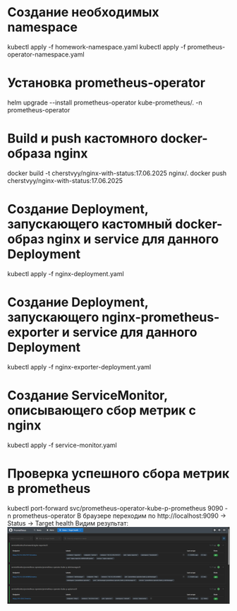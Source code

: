 # Создание необходимых namespace
kubectl apply -f homework-namespace.yaml
kubectl apply -f prometheus-operator-namespace.yaml

# Установка prometheus-operator
helm upgrade --install prometheus-operator kube-prometheus/. -n prometheus-operator

# Build и push кастомного docker-образа nginx
docker build -t cherstvyy/nginx-with-status:17.06.2025 nginx/.
docker push cherstvyy/nginx-with-status:17.06.2025

# Создание Deployment, запускающего кастомный docker-образ nginx и service для данного Deployment
kubectl apply -f nginx-deployment.yaml

# Создание Deployment, запускающего nginx-prometheus-exporter и service для данного Deployment
kubectl apply -f nginx-exporter-deployment.yaml

# Создание ServiceMonitor, описывающего сбор метрик с nginx
kubectl apply -f service-monitor.yaml

# Проверка успешного сбора метрик в prometheus
kubectl port-forward svc/prometheus-operator-kube-p-prometheus 9090 -n prometheus-operator
В браузере переходим по http://localhost:9090 -> Status -> Target health
Видим результат: ![alt text](image.png)